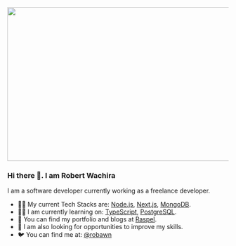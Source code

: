 
<div align="center">
<img src="https://unsplash.com/photos/v9VxGah_K2c" width="600" height="350" />
</div>

### Hi there 👋. I am Robert Wachira

I am a software developer currently working as a freelance developer.

- :man_technologist: My current Tech Stacks are: [Node.js](https://nodejs.org/en/), [Next.js](https://nextjs.org/), [MongoDB](https://www.mongodb.com/3).
- :man_student: I am currently learning on: [TypeScript](https://www.typescriptlang.org/), [PostgreSQL](https://www.postgresql.org/).
- :open_book: You can find my portfolio and blogs at [Raspel](https://raspel.vercel.app/).
- :door: I am also looking for opportunities to improve my skills.
- :bird: You can find me at: [@robawn](https://twitter.com/robawn)


